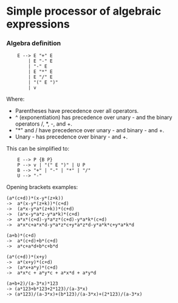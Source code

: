 # Simple processor of algebraic expressions

### Algebra definition

```
    E --> E "+" E
        | E "-" E
        | "-" E
        | E "*" E
        | E "/" E
        | "(" E ")"
        | v
```
  
Where:  
- Parentheses have precedence over all operators.
- ^ (exponentiation) has precedence over unary - and the binary operators /, *, -, and +.
- "*" and / have precedence over unary - and binary - and +.
- Unary - has precedence over binary - and +.
  
This can be simplified to:
```
    E --> P {B P}
    P --> v | "(" E ")" | U P
    B --> "+" | "-" | "*" | "/"
    U --> "-"
```

Opening brackets examples:
```
(a*(c+d))*(x-y*(z+k))
->  a*(x-y*(z+k))*(c+d)
->  (a*x-y*a*(z+k))*(c+d)
->  (a*x-y*a*z-y*a*k)*(c+d)
->  a*x*(c+d)-y*a*z*(c+d)-y*a*k*(c+d)
->  a*x*c+a*x*d-y*a*z*c+y*a*z*d-y*a*k*c+y*a*k*d  
```

```
(a+b)*(c+d)
->  a*(c+d)+b*(c+d)
->  a*c+a*d+b*c+b*d  
```

```
(a*(c+d))*(x+y)
->  a*(x+y)*(c+d)
->  (a*x+a*y)*(c+d)
->  a*x*c + a*y*c + a*x*d + a*y*d  
```

```
(a+b+2)/(a-3*x)*123
-> (a*123+b*123+2*123)/(a-3*x)
-> (a*123)/(a-3*x)+(b*123)/(a-3*x)+(2*123)/(a-3*x)
```